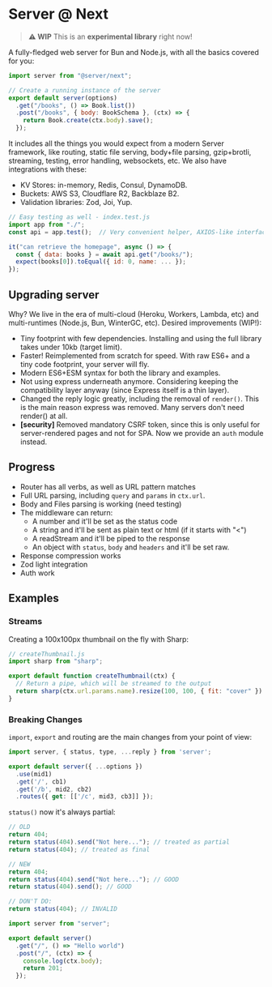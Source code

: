 # Server @ Next

> **⚠️ WIP** This is an **experimental library** right now!

A fully-fledged web server for Bun and Node.js, with all the basics covered for you:

```js
import server from "@server/next";

// Create a running instance of the server
export default server(options)
  .get("/books", () => Book.list())
  .post("/books", { body: BookSchema }, (ctx) => {
    return Book.create(ctx.body).save();
  });
```

It includes all the things you would expect from a modern Server framework, like routing, static file serving, body+file parsing, gzip+brotli, streaming, testing, error handling, websockets, etc. We also have integrations with these:

- KV Stores: in-memory, Redis, Consul, DynamoDB.
- Buckets: AWS S3, Cloudflare R2, Backblaze B2.
- Validation libraries: Zod, Joi, Yup.

```js
// Easy testing as well - index.test.js
import app from "./";
const api = app.test();  // Very convenient helper, AXIOS-like interface

it("can retrieve the homepage", async () => {
  const { data: books } = await api.get("/books/");
  expect(books[0]).toEqual({ id: 0, name: ... });
});
```

## Upgrading server

Why? We live in the era of multi-cloud (Heroku, Workers, Lambda, etc) and multi-runtimes (Node.js, Bun, WinterGC, etc). Desired improvements (WIP!):

- Tiny footprint with few dependencies. Installing and using the full library takes under 10kb (target limit).
- Faster! Reimplemented from scratch for speed. With raw ES6+ and a tiny code footprint, your server will fly.
- Modern ES6+ESM syntax for both the library and examples.
- Not using express underneath anymore. Considering keeping the compatibility layer anyway (since Express itself is a thin layer).
- Changed the reply logic greatly, including the removal of `render()`. This is the main reason express was removed. Many servers don't need render() at all.
- **[security]** Removed mandatory CSRF token, since this is only useful for server-rendered pages and not for SPA. Now we provide an `auth` module instead.

## Progress

- Router has all verbs, as well as URL pattern matches
- Full URL parsing, including `query` and `params` in `ctx.url`.
- Body and Files parsing is working (need testing)
- The middleware can return:
  - A number and it'll be set as the status code
  - A string and it'll be sent as plain text or html (if it starts with "<")
  - A readStream and it'll be piped to the response
  - An object with `status`, `body` and `headers` and it'll be set raw.
- Response compression works
- Zod light integration
- Auth work

## Examples

### Streams

Creating a 100x100px thumbnail on the fly with Sharp:

```js
// createThumbnail.js
import sharp from "sharp";

export default function createThumbnail(ctx) {
  // Return a pipe, which will be streamed to the output
  return sharp(ctx.url.params.name).resize(100, 100, { fit: "cover" }).png();
}
```

### Breaking Changes

`import`, `export` and routing are the main changes from your point of view:

```js
import server, { status, type, ...reply } from 'server';

export default server({ ...options })
  .use(mid1)
  .get('/', cb1)
  .get('/b', mid2, cb2)
  .routes({ get: [['/c', mid3, cb3]] });
```

`status()` now it's always partial:

```js
// OLD
return 404;
return status(404).send("Not here..."); // treated as partial
return status(404); // treated as final

// NEW
return 404;
return status(404).send("Not here..."); // GOOD
return status(404).send(); // GOOD

// DON'T DO:
return status(404); // INVALID
```

```js
import server from "server";

export default server()
  .get("/", () => "Hello world")
  .post("/", (ctx) => {
    console.log(ctx.body);
    return 201;
  });
```
